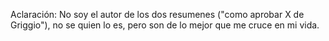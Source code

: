 Aclaración: No soy el autor de los dos resumenes ("como aprobar X de Griggio"), no se quien lo es, pero son de lo mejor que me cruce en mi vida.
